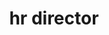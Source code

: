 ---
name: pat hays
draft: true
title: hr director
quote: >-
  The sense of teamwork and family at Merritt is key to our success as a
  company. We aim to engage and motivate our staff and ensure each employee
  knows how vital their contribution is individually and to the entire Merritt
  process.
details: >-
  Patricia Hays is Merritt’s human resource director and plays a critical role
  in maintaining and enhancing the organization’s team and structure. Pat has
  been with Merritt for three years and brings with her more than 25 years of
  experience as an HR professional.





  Pat oversees the planning, implementation and evaluation of employee
  relations, policies, programs and practices. Pat is responsible for the
  breadth of HR functions within Merritt including compliance, orientation
  programs, management training, interviews, hiring, exit practices, pay
  structure recommendations, benefits programs and day-to-day employee
  relations. She brings insight and understanding to her role and embraces the
  daily challenge of helping employees meet their personal and professional
  goals in the workplace.





  Pat is a member of the Society of Human Resource Management and Certified
  Professional Human Resources.
image: /uploads/staff-13.jpg
display_number: 14
_comments:
  image: file should be ~600px wide
  lang: '''en'' for english, ''de'' for german (lowercase)'
  draft: drafts are saved but not published
lang: en
---